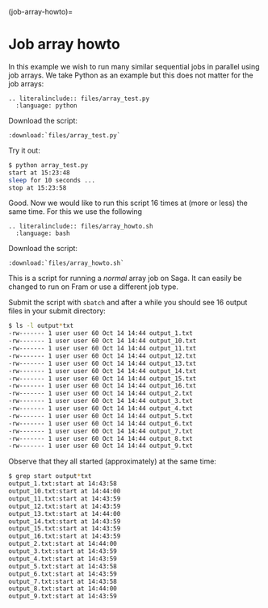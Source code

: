 (job-array-howto)=

# Job array howto

In this example we wish to run many similar sequential jobs in
parallel using job arrays. We take Python as an example but this does
not matter for the job arrays:

```{eval-rst}
.. literalinclude:: files/array_test.py
  :language: python
```

Download the script:
```{eval-rst}
:download:`files/array_test.py`
```

Try it out:

```bash
$ python array_test.py
start at 15:23:48
sleep for 10 seconds ...
stop at 15:23:58
```

Good.  Now we would like to run this script 16 times at (more or less) the same
time.  For this we use the following

```{eval-rst}
.. literalinclude:: files/array_howto.sh
  :language: bash
```

Download the script:
```{eval-rst}
:download:`files/array_howto.sh`
```

This is a script for running a _normal_ array job on Saga.  It can
easily be changed to run on Fram or use a different job type.

Submit the script with `sbatch` and after a while you should see 16
output files in your submit directory:

```bash
$ ls -l output*txt
-rw------- 1 user user 60 Oct 14 14:44 output_1.txt
-rw------- 1 user user 60 Oct 14 14:44 output_10.txt
-rw------- 1 user user 60 Oct 14 14:44 output_11.txt
-rw------- 1 user user 60 Oct 14 14:44 output_12.txt
-rw------- 1 user user 60 Oct 14 14:44 output_13.txt
-rw------- 1 user user 60 Oct 14 14:44 output_14.txt
-rw------- 1 user user 60 Oct 14 14:44 output_15.txt
-rw------- 1 user user 60 Oct 14 14:44 output_16.txt
-rw------- 1 user user 60 Oct 14 14:44 output_2.txt
-rw------- 1 user user 60 Oct 14 14:44 output_3.txt
-rw------- 1 user user 60 Oct 14 14:44 output_4.txt
-rw------- 1 user user 60 Oct 14 14:44 output_5.txt
-rw------- 1 user user 60 Oct 14 14:44 output_6.txt
-rw------- 1 user user 60 Oct 14 14:44 output_7.txt
-rw------- 1 user user 60 Oct 14 14:44 output_8.txt
-rw------- 1 user user 60 Oct 14 14:44 output_9.txt
```

Observe that they all started (approximately) at the same time:

```bash
$ grep start output*txt
output_1.txt:start at 14:43:58
output_10.txt:start at 14:44:00
output_11.txt:start at 14:43:59
output_12.txt:start at 14:43:59
output_13.txt:start at 14:44:00
output_14.txt:start at 14:43:59
output_15.txt:start at 14:43:59
output_16.txt:start at 14:43:59
output_2.txt:start at 14:44:00
output_3.txt:start at 14:43:59
output_4.txt:start at 14:43:59
output_5.txt:start at 14:43:58
output_6.txt:start at 14:43:59
output_7.txt:start at 14:43:58
output_8.txt:start at 14:44:00
output_9.txt:start at 14:43:59
```

